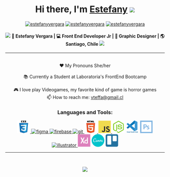 <div align="center">
   <h1>Hi there, I'm <a href="https://estefany.codes"> Estefany</a> <img src="https://media.giphy.com/media/hvRJCLFzcasrR4ia7z/giphy.gif" width="25px"> </h1>


<p align="center">
<a href="https://www.linkedin.com/in/estefanyvergara96/" target="blank"><img align="center" src="https://raw.githubusercontent.com/rahuldkjain/github-profile-readme-generator/master/src/images/icons/Social/linked-in-alt.svg" alt="estefanyvergara" height="20" width="30" /></a>
<a href="https://www.facebook.com/vteffa/" target="blank"><img align="center" src="https://raw.githubusercontent.com/rahuldkjain/github-profile-readme-generator/master/src/images/icons/Social/facebook.svg" alt="estefanyvergara" height="20" width="30" /></a>
<a href="https://www.instagram.com/_teffak/" target="blank"><img align="center" src="https://raw.githubusercontent.com/rahuldkjain/github-profile-readme-generator/master/src/images/icons/Social/instagram.svg" alt="estefanyvergara" height="20" width="30" /></a>
</p>

<div align="center">
<h4><img src="https://media.giphy.com/media/WUlplcMpOCEmTGBtBW/giphy.gif" width="30"> 🙋 Estefany Vergara | 💻 Front End Developer Jr | 🎨 Graphic Designer | 🌎 Santiago, Chile <img src="https://media.giphy.com/media/WUlplcMpOCEmTGBtBW/giphy.gif" width="30"></h3>
</div>

---
<p align="center">

<br>❤️ My Pronouns She/her   
<br>📚 Currently a Student at Laboratoria's FrontEnd Bootcamp  
<br>🎮 I love play Videogames, my favorite kind of game is horror games 
<br>📫 How to reach me: vteffa@gmail.cl

<h3 align="center">Languages and Tools:</h3>
<a href="https://www.w3schools.com/css/" target="_blank"> <img src="https://raw.githubusercontent.com/devicons/devicon/master/icons/css3/css3-original-wordmark.svg" alt="css3" width="40" height="40"/> </a> <a href="https://www.figma.com/" target="_blank"> <img src="https://www.vectorlogo.zone/logos/figma/figma-icon.svg" alt="figma" width="40" height="40"/> </a> <a href="https://firebase.google.com/" target="_blank"> <img src="https://www.vectorlogo.zone/logos/firebase/firebase-icon.svg" alt="firebase" width="40" height="40"/> </a> <a href="https://git-scm.com/" target="_blank"> <img src="https://www.vectorlogo.zone/logos/git-scm/git-scm-icon.svg" alt="git" width="40" height="40"/> </a> <a href="https://www.w3.org/html/" target="_blank"> <img src="https://raw.githubusercontent.com/devicons/devicon/master/icons/html5/html5-original-wordmark.svg" alt="html5" width="40" height="40"/> </a>  <a href="https://developer.mozilla.org/en-US/docs/Web/JavaScript" target="_blank"> <img src="https://raw.githubusercontent.com/devicons/devicon/master/icons/javascript/javascript-original.svg" alt="javascript" width="40" height="40"/> </a> <img src = "nodejs-plain.svg"  alt="Js" width="40" height="40"/> <img src = "vscode-original-wordmark.svg"  alt="vsCode" width="40" height="40"/>
<a href="https://www.photoshop.com/en" target="_blank"> <img src="https://raw.githubusercontent.com/devicons/devicon/master/icons/photoshop/photoshop-line.svg" alt="photoshop" width="40" height="40"/> </a> <a href="https://www.adobe.com/in/products/illustrator.html" target="_blank"> <img src="https://www.vectorlogo.zone/logos/adobe_illustrator/adobe_illustrator-icon.svg" alt="illustrator" width="40" height="40"/> </a><img src = "xd-plain.svg"  alt="xd" width="40" height="40"/> </a><img src = "canva-original.svg"  alt="canva" width="40" height="40"/> <img src = "trello-plain.svg"  alt="canva" width="40" height="40"/> 

***
<br>
<p align="center" >
<a href="https://github.com/anuraghazra/github-readme-stats"> 
    <img  src="https://github-readme-stats.vercel.app/api?username=EstefanyVergara&&show_icons=true&theme=radical"/>
  </a>


